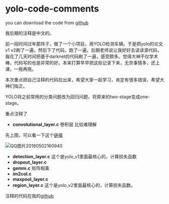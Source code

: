 # yolo-code-comments
you can download the code from [github](https://github.com/AlexeyAB/darknet)

我后期的注释是中文的。

​	前一段时间过年那阵子，做了一个小项目，用YOLO检测车辆。于是把yolo的论文v1 v2刷了一遍，然后下了代码，跑了一遍。后期老师说让我好好去读读源代码，我花了几天时间把基于darknet的代码刷了一遍，感受颇多。觉得大神不仅学术棒，代码写的也是非常的好。本来打算早早把这些记录下来，无奈事情多，还上课，一拖再拖。

​	本次重点把自己注释的代码拉出来，希望大家一起学习，肯定有很多错误，希望大神们指正。

YOLO将之前常用的分类问题改为回归问题，将原来的two-stage变成one-stage。



重点注释了 

- **convolutional_layer.c**  卷积层 比较难理解

先上图，可以看一下这个[链接](https://blog.csdn.net/Mrhiuser/article/details/52672824)

![QQ图片20180502160940](C:\Users\Roc-Ng\Desktop\QQ图片20180502160940.png)

- **detection_layer.c** 这个是yolo_v1里面最核心的，计算损失函数
- **dropout_layer.c**
- **gemm.c**  矩阵相乘
- **im2col.c**
- **maxpool_layer.c**
- **region_layer.c**   这个是yolo_v2里面最核心的，计算损失函数。



注释的代码在我的[github](https://github.com/Roc-Ng/yolo-code-comments)





